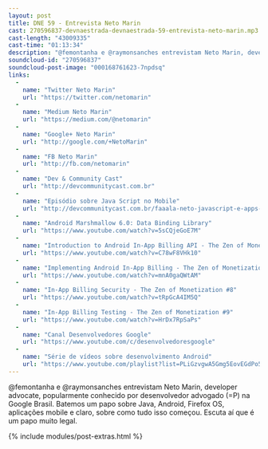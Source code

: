 ```yaml
---
layout: post
title: DNE 59 - Entrevista Neto Marin
cast: 270596837-devnaestrada-devnaestrada-59-entrevista-neto-marin.mp3
cast-length: "43009335"
cast-time: "01:13:34"
description: "@femontanha e @raymonsanches entrevistam Neto Marin, developer advocate, popularmente conhecido por desenvolvedor advogado (=P) na Google Brasil."
soundcloud-id: "270596837"
soundcloud-post-image: "000168761623-7npdsq"
links:
  -
    name: "Twitter Neto Marin"
    url: "https://twitter.com/netomarin"
  -
    name: "Medium Neto Marin"
    url: "https://medium.com/@netomarin"
  -
    name: "Google+ Neto Marin"
    url: "http://google.com/+NetoMarin"
  -
    name: "FB Neto Marin"
    url: "http://fb.com/netomarin"
  -
    name: "Dev & Community Cast"
    url: "http://devcommunitycast.com.br"
  -
    name: "Episódio sobre Java Script no Mobile"
    url: "http://devcommunitycast.com.br/faaala-neto-javascript-e-apps-moveis"
  -
    name: "Android Marshmallow 6.0: Data Binding Library"
    url: "https://www.youtube.com/watch?v=5sCQjeGoE7M"
  -
    name: "Introduction to Android In-App Billing API - The Zen of Monetization #6"
    url: "https://www.youtube.com/watch?v=C78wF8VHk10"
  -
    name: "Implementing Android In-App Billing - The Zen of Monetization #7"
    url: "https://www.youtube.com/watch?v=mnA0gaQWtAM"
  -
    name: "In-App Billing Security - The Zen of Monetization #8"
    url: "https://www.youtube.com/watch?v=tRpGcA4IM5Q"
  -
    name: "In-App Billing Testing - The Zen of Monetization #9"
    url: "https://www.youtube.com/watch?v=HrDx7RpSaPs"
  -
    name: "Canal Desenvolvedores Google"
    url: "https://www.youtube.com/c/desenvolvedoresgoogle"
  -
    name: "Série de vídeos sobre desenvolvimento Android"
    url: "https://www.youtube.com/playlist?list=PLiGzvgwA5Gmg5EovEGdPo5SaFv741NdHx"
---
```


@femontanha e @raymonsanches entrevistam Neto Marin, developer advocate, popularmente conhecido por desenvolvedor advogado (=P) na Google Brasil. Batemos um papo sobre Java, Android, Firefox OS, aplicações mobile e claro, sobre como tudo isso começou. Escuta aí que é um papo muito legal.

{% include modules/post-extras.html %}